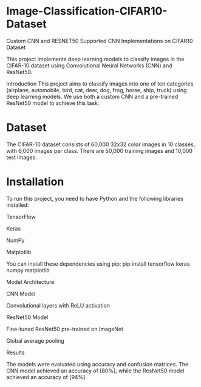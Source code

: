 # Image-Classification-CIFAR10-Dataset
Custom CNN and RESNET50 Supported CNN Implementations on CIFAR10 Dataset

This project implements deep learning models to classify images in the CIFAR-10 dataset using Convolutional Neural Networks (CNN) and ResNet50.

Introduction
This project aims to classify images into one of ten categories (airplane, automobile, bird, cat, deer, dog, frog, horse, ship, truck) using deep learning models. We use both a custom CNN and a pre-trained ResNet50 model to achieve this task.

# Dataset
The CIFAR-10 dataset consists of 60,000 32x32 color images in 10 classes, with 6,000 images per class. There are 50,000 training images and 10,000 test images.

# Installation
To run this project, you need to have Python and the following libraries installed:

TensorFlow

Keras

NumPy

Matplotlib 


You can install these dependencies using pip: pip install tensorflow keras numpy matplotlib

Model Architecture

CNN Model

Convolutional layers with ReLU activation

ResNet50 Model

Fine-tuned ResNet50 pre-trained on ImageNet

Global average pooling

Results

The models were evaluated using accuracy and confusion matrices. The CNN model achieved an accuracy of [80%], while the ResNet50 model achieved an accuracy of [94%].
